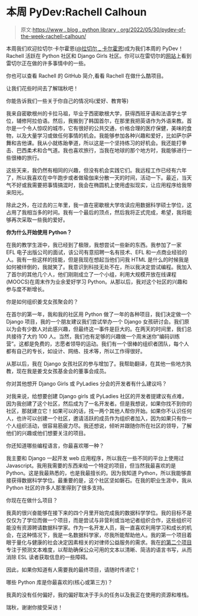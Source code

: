 # 本周 PyDev:Rachell Calhoun

> 原文:[https://www . blog . python library . org/2022/05/30/pydev-of-the-week-rachell-calhoun/](https://www.blog.pythonlibrary.org/2022/05/30/pydev-of-the-week-rachell-calhoun/)

本周我们欢迎拉切尔·卡尔霍恩([@拉切尔 _ 卡尔霍恩](https://twitter.com/Rachell_Calhoun))成为我们本周的 PyDev！Rachell 活跃在 Python 社区和 Django Girls 社区。你可以在雷切尔的[网站](https://www.rachellcalhoun.com/)上看到雷切尔正在做的许多事情中的一些。

你也可以查看 Rachell 的 GitHub 简介,看看 Rachell 在做什么酷项目。

让我们花些时间去了解瑞秋吧！

你能告诉我们一些关于你自己的情况吗(爱好、教育等)

我来自密歇根州的卡拉马祖，毕业于西密歇根大学，获得西班牙语和法语学士学位，辅修阿拉伯语。然后，我搬到了韩国首尔，在那里我把英语作为外语来教。首尔是一个令人惊叹的城市，它有很好的公共交通，价格合理的医疗保健，美味的食物，以及大量学习或做任何事情的机会。我能够参加各种兴趣和爱好，比如萨尔萨舞和吉他课。我从小就练跆拳道，所以这是一个坚持练习的好机会。我还能打拳击、巴西柔术和合气道。我也喜欢旅行，当我在地球的那个地方时，我能够进行一些很棒的旅行。

这些天来，我仍然有相同的兴趣，但没有机会实践它们。我远程工作已经有六年了，所以我喜欢在中午跑步或者做瑜伽来分散一天的时间，活动一下。最近，当天气不好或我需要把事情搞混时，我会在椭圆机上使用虚拟现实，让应用程序给我带来阳光。

除此之外，在过去的三年里，我一直在密歇根大学攻读应用数据科学硕士学位，这占用了我相当多的时间。我有一个最后的顶点，然后我将正式完成，希望，我将能够再次采取一些我的爱好。

**你为什么开始使用 Python？**

在我的教学生涯中，我已经到了极限，我想尝试一些新的东西。我参加了一家 EFL 电子出版公司的面试，该公司有意招聘一名有技术、EFL 和一点商业经验的人。我有一些这样的技能，但是我现在想起当他们问我 HTML 是什么的时候我是如何被绊倒的，我就笑了。我意识到科技无处不在，所以我决定尝试编程。我加入了首尔的其他几个人，他们刚刚成立了一个小组，利用大规模开放在线课程(MOOCS)在周末作为业余爱好学习 Python。从那以后，我对这个社区的兴趣和参与度不断增长。

你是如何组织姜戈女孩聚会的？

在首尔的第一年，我和我的社区用 Python 做了一年的各种项目，我们决定做一个 Django 项目，我的一个朋友建议我们尝试举办一个 Django 女孩研讨会。我们原以为会有少数人对此感兴趣，但最终这一事件是巨大的。在两天的时间里，我们总共接待了大约 100 人。当然，我们也有足够的兴趣做一个周末迷你“编码训练营”。这都是免费的，志愿者领导的运动。我们有一个很棒的组织者团队，每个人都有自己的专长，如设计、网络、技术等，所以工作得很好。

从那以后，我在 Django 女孩社区的参与增加了。我帮助翻译，在其他一些地方执教，现在我是姜戈女孩基金会的董事会成员。

你对其他想开 Django Girls 或 PyLadies 分会的开发者有什么建议吗？

对我来说，给想要创建 Django girls 或 PyLadies 社区的开发者提建议有点难，因为我创建了这个社区，然后成为了一名开发者。但是我想说，如果你找不到你的社区，那就建立它！如果可以的话，找一两个其他人帮你开始。如果你不认识任何人，也许可以创建一个社区，邀请活跃的成员作为组织者加入，因为如果只有你一个人组织活动，很容易筋疲力尽。我还想说，倾听并跟随你所在社区的领导，了解他们的兴趣或他们想要关注的项目。

你还知道哪些编程语言，你最喜欢哪一种？

我主要和 Django 一起开发 web 应用程序，所以我在一些不同的平台上使用过 Javascript。我用我需要的东西来给一个特定的项目，但当然我最喜欢的是 Python。这是我最熟悉的，也是我最擅长的。因为我知道 Python，所以我能够直接获得数据科学学位。最重要的是，这个社区坚如磐石。在我的职业生涯中，我从 Python 社区的许多人那里得到了很多支持。

你现在在做什么项目？

我真的很兴奋能够在接下来的四个月里开始完成我的数据科学学位。我的目标不是仅仅为了学位而做一个项目，而是尝试与非营利或当地记者组织合作，这些组织可能没有资源聘请数据科学家。作为一名开发人员，我一直喜欢利用学习和成长的机会，在这种情况下，我是一名数据科学家，尽我所能帮助他人。我的第一个项目着眼于量化与健康的社会决定因素相关的对律师公益服务的需求。我在[的第二个项目](https://raca.pythonanywhere.com/)专注于预测文本难度，以帮助确保公众可用的文本以清晰、简洁的语言书写，从而消除 ESL 读者获取信息的一些障碍。

因此，如果你知道有人需要我的最终项目，请随时传递它！

哪些 Python 库是你最喜欢的(核心或第三方)？

我真的没有任何偏好，我的偏好取决于手头的任务以及我正在使用的资源和堆栈。

瑞秋，谢谢你接受采访！